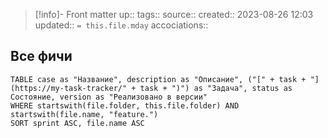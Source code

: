 > [!info]- Front matter
up:: 
tags:: 
source:: 
created:: 2023-08-26 12:03
updated:: `= this.file.mday`
accociations:: 

## Все фичи
```dataview
TABLE case as "Название", description as "Описание", ("[" + task + "](https://my-task-tracker/" + task + ")") as "Задача", status as Состояние, version as "Реализовано в версии"
WHERE startswith(file.folder, this.file.folder) AND startswith(file.name, "feature.")
SORT sprint ASC, file.name ASC
```
